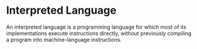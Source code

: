 # Interpreted Language

An interpreted language is a programming language for which most of its implementations execute instructions directly, 
without previously compiling a program into machine-language instructions.
